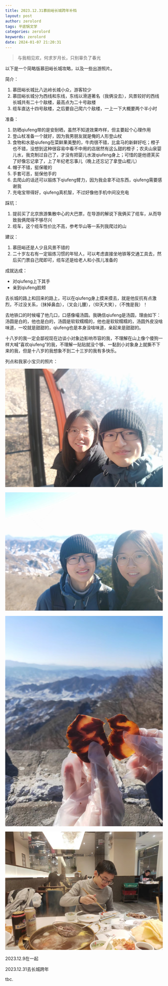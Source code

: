 ```yaml
---
title: 2023.12.31慕田峪长城跨年补档
layout: post
author: zerolord
tags: 平底锅文学
categories: zerolord
keywords: zerolord
date: 2024-01-07 21:20:31
---
```


> 与我相见欢，何求岁月长，只别辜负了春光

以下是一个简略版慕田峪长城攻略，以及一些出游照片。

简介：
1. 慕田峪长城比八达岭长城小众，游客较少
2. 慕田峪长城分为西线和东线，东线以滑道著名（我俩没去），风景较好的西线长城共有二十个敌楼，最高点为二十号敌楼
3. 缆车直达十四号敌楼，之后要自己爬六个敌楼，一上一下大概要两个半小时

准备：
1. 防晒qiufeng带的是安耐晒，虽然不知道效果咋样，但主要起个心理作用
2. 登山杖准备一个就好，因为我男朋友就是俺的人形登山杖
3. 食物和水是qiufeng在菜鲜果美整的，牛肉很不错，比盒马的新鲜好吃；橙子也不错，没想到这种很容易中看不中用的店居然有这么甜的橙子；农夫山泉婴儿水，我克制过自己了，才没有把婴儿水泼qiufeng身上；可惜的是他德芙买了好像忘记拿了，上了年纪老忘事儿（晚上还忘记了拿登山棍儿）
4. 帽子不错，挺保暖的
5. 手套可恶，挺保他手的
6. 去爬山的话还可以锻炼下qiufeng臂力，因为我会拿不动东西，qiufeng需要感谢我
7. 充电宝带得好，qiufeng真机智，不过好像他手机中间没充电

踩坑：
1. 提前买了北京旅游集散中心的大巴票，在导游的解说下我俩买了缆车，从而导致我俩爬得不够尽兴
2. 缆车，这个缆车性价比不高，参考华山等一系列我爬过的山

建议：
1. 慕田峪还是人少且风景不错的
2. 二十岁左右有一定锻炼习惯的年轻人，可以考虑直接坐地铁等交通工具去，然后买门票自己爬即可，缆车还是给老人和小孩儿准备的

成就达成：
* 对qiufeng上下其手
* 亲到qiufeng脸颊


去长城的路上和回来的路上，可以在qiufeng身上摸来摸去，就是他反抗有点激烈，不过没关系，（抹掉鼻血），（叉会儿腰），（仰天大笑），（不愧是我）！

去地铁口的时候嘬了他几口，口感像嘬汤圆。我确信qiufeng是汤圆，理由如下：汤圆是白的，他也是白的，汤圆是软软糯糯的，他也是软软糯糯的，汤圆外皮没啥味道，一咬就是甜甜的，qiufeng也是本身没啥味道，亲起来是甜甜的。

十八岁的我一定会鄙视现在边谈小对象边影响市容的我，不理解在山上像个傻狗一样大喊“喜欢qiufeng”的我，不理解一贴贴就没个够、一黏到小对象身上就撕不下来的我，但是十八岁的我想象不到二十三岁的我有多快乐。

列点和我家小宝贝的照片：

![zhezhanghaokan](../pictures/photos/mutianyuchangcheng/lanche.jpg)

![zhezhanghaokan](../pictures/photos/mutianyuchangcheng/dilouzhijian.jpg)

![zhezhanghaokan](../pictures/photos/mutianyuchangcheng/shanding.jpg)

![zhezhanghaokan](../pictures/photos/mutianyuchangcheng/chaojiguai.jpg)

2023.12.9在一起

2023.12.31去长城跨年

tbc.
